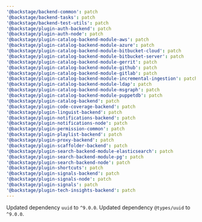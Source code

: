 ```yaml
---
'@backstage/backend-common': patch
'@backstage/backend-tasks': patch
'@backstage/backend-test-utils': patch
'@backstage/plugin-auth-backend': patch
'@backstage/plugin-auth-node': patch
'@backstage/plugin-catalog-backend-module-aws': patch
'@backstage/plugin-catalog-backend-module-azure': patch
'@backstage/plugin-catalog-backend-module-bitbucket-cloud': patch
'@backstage/plugin-catalog-backend-module-bitbucket-server': patch
'@backstage/plugin-catalog-backend-module-gerrit': patch
'@backstage/plugin-catalog-backend-module-github': patch
'@backstage/plugin-catalog-backend-module-gitlab': patch
'@backstage/plugin-catalog-backend-module-incremental-ingestion': patch
'@backstage/plugin-catalog-backend-module-ldap': patch
'@backstage/plugin-catalog-backend-module-msgraph': patch
'@backstage/plugin-catalog-backend-module-puppetdb': patch
'@backstage/plugin-catalog-backend': patch
'@backstage/plugin-code-coverage-backend': patch
'@backstage/plugin-linguist-backend': patch
'@backstage/plugin-notifications-backend': patch
'@backstage/plugin-notifications-node': patch
'@backstage/plugin-permission-common': patch
'@backstage/plugin-playlist-backend': patch
'@backstage/plugin-proxy-backend': patch
'@backstage/plugin-scaffolder-backend': patch
'@backstage/plugin-search-backend-module-elasticsearch': patch
'@backstage/plugin-search-backend-module-pg': patch
'@backstage/plugin-search-backend-node': patch
'@backstage/plugin-shortcuts': patch
'@backstage/plugin-signals-backend': patch
'@backstage/plugin-signals-node': patch
'@backstage/plugin-signals': patch
'@backstage/plugin-tech-insights-backend': patch
---
```


Updated dependency `uuid` to `^9.0.0`.
Updated dependency `@types/uuid` to `^9.0.0`.
